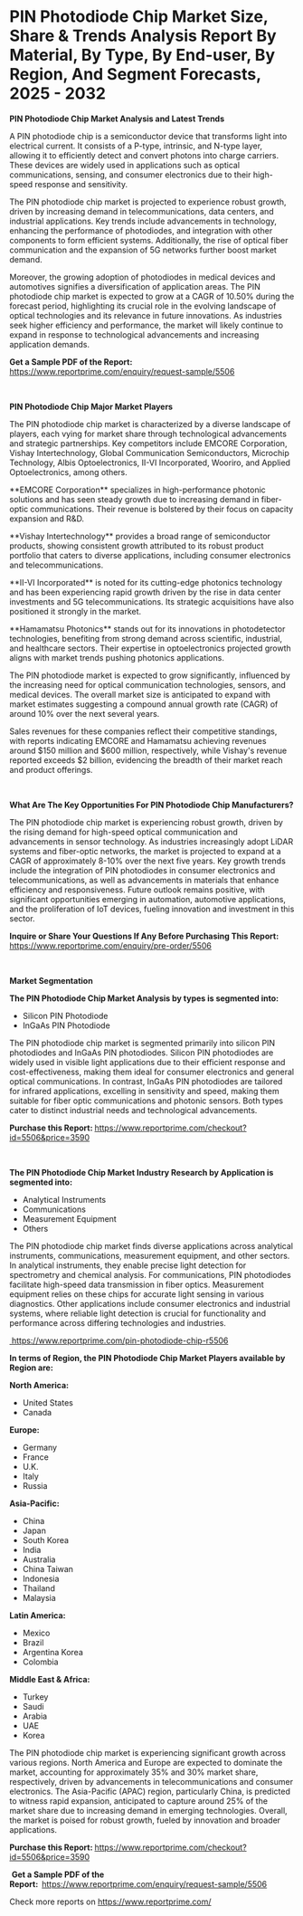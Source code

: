 <p><h1>PIN Photodiode Chip Market Size, Share & Trends Analysis Report By Material, By Type, By End-user, By Region, And Segment Forecasts, 2025 - 2032</h1></p><p><strong>PIN Photodiode Chip Market Analysis and Latest Trends</strong></p>
<p><p>A PIN photodiode chip is a semiconductor device that transforms light into electrical current. It consists of a P-type, intrinsic, and N-type layer, allowing it to efficiently detect and convert photons into charge carriers. These devices are widely used in applications such as optical communications, sensing, and consumer electronics due to their high-speed response and sensitivity.</p><p>The PIN photodiode chip market is projected to experience robust growth, driven by increasing demand in telecommunications, data centers, and industrial applications. Key trends include advancements in technology, enhancing the performance of photodiodes, and integration with other components to form efficient systems. Additionally, the rise of optical fiber communication and the expansion of 5G networks further boost market demand. </p><p>Moreover, the growing adoption of photodiodes in medical devices and automotives signifies a diversification of application areas. The PIN photodiode chip market is expected to grow at a CAGR of 10.50% during the forecast period, highlighting its crucial role in the evolving landscape of optical technologies and its relevance in future innovations. As industries seek higher efficiency and performance, the market will likely continue to expand in response to technological advancements and increasing application demands.</p></p>
<p><strong>Get a Sample PDF of the Report:&nbsp;</strong> <a href="https://www.reportprime.com/enquiry/request-sample/5506?utm_campaign=2280&utm_medium=2&utm_source=Github&utm_content=ia&utm_term=19032025&utm_id=pin-photodiode-chip">https://www.reportprime.com/enquiry/request-sample/5506</a></p>
<p>&nbsp;</p>
<p><strong>PIN Photodiode Chip Major Market Players</strong></p>
<p><p>The PIN photodiode chip market is characterized by a diverse landscape of players, each vying for market share through technological advancements and strategic partnerships. Key competitors include EMCORE Corporation, Vishay Intertechnology, Global Communication Semiconductors, Microchip Technology, Albis Optoelectronics, II-VI Incorporated, Wooriro, and Applied Optoelectronics, among others.</p><p>**EMCORE Corporation** specializes in high-performance photonic solutions and has seen steady growth due to increasing demand in fiber-optic communications. Their revenue is bolstered by their focus on capacity expansion and R&D. </p><p>**Vishay Intertechnology** provides a broad range of semiconductor products, showing consistent growth attributed to its robust product portfolio that caters to diverse applications, including consumer electronics and telecommunications.</p><p>**II-VI Incorporated** is noted for its cutting-edge photonics technology and has been experiencing rapid growth driven by the rise in data center investments and 5G telecommunications. Its strategic acquisitions have also positioned it strongly in the market.</p><p>**Hamamatsu Photonics** stands out for its innovations in photodetector technologies, benefiting from strong demand across scientific, industrial, and healthcare sectors. Their expertise in optoelectronics projected growth aligns with market trends pushing photonics applications.</p><p>The PIN photodiode market is expected to grow significantly, influenced by the increasing need for optical communication technologies, sensors, and medical devices. The overall market size is anticipated to expand with market estimates suggesting a compound annual growth rate (CAGR) of around 10% over the next several years.</p><p>Sales revenues for these companies reflect their competitive standings, with reports indicating EMCORE and Hamamatsu achieving revenues around $150 million and $600 million, respectively, while Vishay's revenue reported exceeds $2 billion, evidencing the breadth of their market reach and product offerings.</p></p>
<p>&nbsp;</p>
<p><strong>What Are The Key Opportunities For PIN Photodiode Chip Manufacturers?</strong></p>
<p><p>The PIN photodiode chip market is experiencing robust growth, driven by the rising demand for high-speed optical communication and advancements in sensor technology. As industries increasingly adopt LiDAR systems and fiber-optic networks, the market is projected to expand at a CAGR of approximately 8-10% over the next five years. Key growth trends include the integration of PIN photodiodes in consumer electronics and telecommunications, as well as advancements in materials that enhance efficiency and responsiveness. Future outlook remains positive, with significant opportunities emerging in automation, automotive applications, and the proliferation of IoT devices, fueling innovation and investment in this sector.</p></p>
<p><strong>Inquire or Share Your Questions If Any Before Purchasing This Report:</strong> <a href="https://www.reportprime.com/enquiry/pre-order/5506?utm_campaign=2280&utm_medium=2&utm_source=Github&utm_content=ia&utm_term=19032025&utm_id=pin-photodiode-chip">https://www.reportprime.com/enquiry/pre-order/5506</a></p>
<p>&nbsp;</p>
<p><strong>Market Segmentation</strong></p>
<p><strong>The PIN Photodiode Chip Market Analysis by types is segmented into:</strong></p>
<p><ul><li>Silicon PIN Photodiode</li><li>InGaAs PIN Photodiode</li></ul></p>
<p><p>The PIN photodiode chip market is segmented primarily into silicon PIN photodiodes and InGaAs PIN photodiodes. Silicon PIN photodiodes are widely used in visible light applications due to their efficient response and cost-effectiveness, making them ideal for consumer electronics and general optical communications. In contrast, InGaAs PIN photodiodes are tailored for infrared applications, excelling in sensitivity and speed, making them suitable for fiber optic communications and photonic sensors. Both types cater to distinct industrial needs and technological advancements.</p></p>
<p><strong>Purchase this Report:&nbsp;</strong><a href="https://www.reportprime.com/checkout?id=5506&price=3590&utm_campaign=2280&utm_medium=2&utm_source=Github&utm_content=ia&utm_term=19032025&utm_id=pin-photodiode-chip">https://www.reportprime.com/checkout?id=5506&price=3590</a></p>
<p>&nbsp;</p>
<p><strong>The PIN Photodiode Chip Market Industry Research by Application is segmented into:</strong></p>
<p><ul><li>Analytical Instruments</li><li>Communications</li><li>Measurement Equipment</li><li>Others</li></ul></p>
<p><p>The PIN photodiode chip market finds diverse applications across analytical instruments, communications, measurement equipment, and other sectors. In analytical instruments, they enable precise light detection for spectrometry and chemical analysis. For communications, PIN photodiodes facilitate high-speed data transmission in fiber optics. Measurement equipment relies on these chips for accurate light sensing in various diagnostics. Other applications include consumer electronics and industrial systems, where reliable light detection is crucial for functionality and performance across differing technologies and industries.</p></p>
<p><a href="https://www.reportprime.com/pin-photodiode-chip-r5506?utm_campaign=2280&utm_medium=2&utm_source=Github&utm_content=ia&utm_term=19032025&utm_id=pin-photodiode-chip">&nbsp;https://www.reportprime.com/pin-photodiode-chip-r5506</a></p>
<p><strong>In terms of Region, the PIN Photodiode Chip Market Players available by Region are:</strong></p>
<p>
    <p> <strong> North America: </strong>
        <ul>
            <li>United States</li>
            <li>Canada</li>
        </ul>
        </p> 
    <p> <strong> Europe: </strong>
        <ul>
            <li>Germany</li>
            <li>France</li>
            <li>U.K.</li>
            <li>Italy</li>
            <li>Russia</li>
        </ul>
        </p> 
    <p> <strong> Asia-Pacific: </strong>
        <ul>
            <li>China</li>
            <li>Japan</li>
            <li>South Korea</li>
            <li>India</li>
            <li>Australia</li>
            <li>China Taiwan</li>
            <li>Indonesia</li>
            <li>Thailand</li>
            <li>Malaysia</li>
        </ul>
        </p> 
    <p> <strong> Latin America: </strong>
        <ul>
            <li>Mexico</li>
            <li>Brazil</li>
            <li>Argentina Korea</li>
            <li>Colombia</li>
        </ul>
        </p> 
    <p> <strong> Middle East & Africa: </strong>
        <ul>
            <li>Turkey</li>
            <li>Saudi</li>
            <li>Arabia</li>
            <li>UAE</li>
            <li>Korea</li>
        </ul>
    </p>
    </p>
<p><p>The PIN photodiode chip market is experiencing significant growth across various regions. North America and Europe are expected to dominate the market, accounting for approximately 35% and 30% market share, respectively, driven by advancements in telecommunications and consumer electronics. The Asia-Pacific (APAC) region, particularly China, is predicted to witness rapid expansion, anticipated to capture around 25% of the market share due to increasing demand in emerging technologies. Overall, the market is poised for robust growth, fueled by innovation and broader applications.</p></p>
<p><strong>Purchase this Report: </strong><a href="https://www.reportprime.com/checkout?id=5506&price=3590&utm_campaign=2280&utm_medium=2&utm_source=Github&utm_content=ia&utm_term=19032025&utm_id=pin-photodiode-chip">https://www.reportprime.com/checkout?id=5506&price=3590</a></p>
<p>&nbsp;<strong>Get a Sample PDF of the Report:&nbsp;&nbsp;</strong><a href="https://www.reportprime.com/enquiry/request-sample/5506?utm_campaign=2280&utm_medium=2&utm_source=Github&utm_content=ia&utm_term=19032025&utm_id=pin-photodiode-chip">https://www.reportprime.com/enquiry/request-sample/5506</a></p>
<p><strong></strong></p>
<p>Check more reports on <a href="https://www.reportprime.com/?utm_campaign=2280&utm_medium=2&utm_source=Github&utm_content=ia&utm_term=19032025&utm_id=pin-photodiode-chip">https://www.reportprime.com/</a></p>